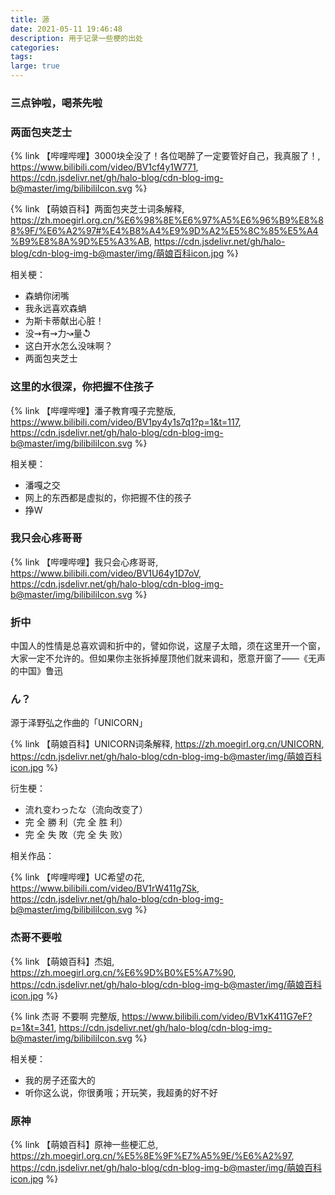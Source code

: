 ```yaml
---
title: 源
date: 2021-05-11 19:46:48
description: 用于记录一些梗的出处
categories: 
tags: 
large: true
---
```


### 三点钟啦，喝茶先啦




### 两面包夹芝士

{% link 【哔哩哔哩】3000块全没了！各位喝醉了一定要管好自己，我真服了！, https://www.bilibili.com/video/BV1cf4y1W771, https://cdn.jsdelivr.net/gh/halo-blog/cdn-blog-img-b@master/img/bilibiliIcon.svg %}

{% link 【萌娘百科】两面包夹芝士词条解释, https://zh.moegirl.org.cn/%E6%98%8E%E6%97%A5%E6%96%B9%E8%88%9F/%E6%A2%97#%E4%B8%A4%E9%9D%A2%E5%8C%85%E5%A4%B9%E8%8A%9D%E5%A3%AB, https://cdn.jsdelivr.net/gh/halo-blog/cdn-blog-img-b@master/img/萌娘百科icon.jpg %}

相关梗：
+ 森蚺你闭嘴
+ 我永远喜欢森蚺
+ 为斯卡蒂献出心脏！
+ 没⇝有⇝力↝量↺
+ 这白开水怎么没味啊？
+ 两面包夹芝士

### 这里的水很深，你把握不住孩子

{% link 【哔哩哔哩】潘子教育嘎子完整版, https://www.bilibili.com/video/BV1py4y1s7q1?p=1&t=117, https://cdn.jsdelivr.net/gh/halo-blog/cdn-blog-img-b@master/img/bilibiliIcon.svg %}

相关梗：
+ 潘嘎之交
+ 网上的东西都是虚拟的，你把握不住的孩子
+ 挣W

### 我只会心疼哥哥

{% link 【哔哩哔哩】我只会心疼哥哥, https://www.bilibili.com/video/BV1U64y1D7oV, https://cdn.jsdelivr.net/gh/halo-blog/cdn-blog-img-b@master/img/bilibiliIcon.svg %}


### 折中

中国人的性情是总喜欢调和折中的，譬如你说，这屋子太暗，须在这里开一个窗，大家一定不允许的。但如果你主张拆掉屋顶他们就来调和，愿意开窗了——《无声的中国》鲁迅

### ん？

源于泽野弘之作曲的「UNICORN」

{% link 【萌娘百科】UNICORN词条解释, https://zh.moegirl.org.cn/UNICORN, https://cdn.jsdelivr.net/gh/halo-blog/cdn-blog-img-b@master/img/萌娘百科icon.jpg %}

衍生梗：
+ 流れ变わったな（流向改变了）
+ 完 全 勝 利（完 全 胜 利）
+ 完 全 失 敗（完 全 失 败）

相关作品：

{% link 【哔哩哔哩】UC希望の花, https://www.bilibili.com/video/BV1rW411g7Sk, https://cdn.jsdelivr.net/gh/halo-blog/cdn-blog-img-b@master/img/bilibiliIcon.svg %}


### 杰哥不要啦



{% link 【萌娘百科】杰姐, https://zh.moegirl.org.cn/%E6%9D%B0%E5%A7%90, https://cdn.jsdelivr.net/gh/halo-blog/cdn-blog-img-b@master/img/萌娘百科icon.jpg %}

{% link 杰哥 不要啊 完整版, https://www.bilibili.com/video/BV1xK411G7eF?p=1&t=341, https://cdn.jsdelivr.net/gh/halo-blog/cdn-blog-img-b@master/img/bilibiliIcon.svg %}

相关梗：
+ 我的房子还蛮大的
+ 听你这么说，你很勇哦；开玩笑，我超勇的好不好

### 原神

{% link 【萌娘百科】原神一些梗汇总, https://zh.moegirl.org.cn/%E5%8E%9F%E7%A5%9E/%E6%A2%97, https://cdn.jsdelivr.net/gh/halo-blog/cdn-blog-img-b@master/img/萌娘百科icon.jpg %}